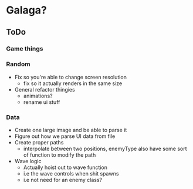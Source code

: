 # Galaga? 

## ToDo

### Game things

### Random
* Fix so you're able to change screen resolution
  * fix so it actually renders in the same size
* General refactor thingies
  * animations?
  * rename ui stuff


### Data
* Create one large image and be able to parse it
* Figure out how we parse UI data from file
* Create proper paths
  * interpolate between two positions, enemyType also have some sort of function to modify the path
* Wave logic
  * Actually hoist out to wave function
  * i.e the wave controls when shit spawns
  * i.e not need for an enemy class?
